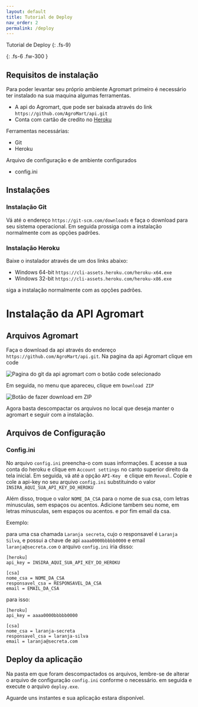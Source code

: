 ```yaml
---
layout: default
title: Tutorial de Deploy
nav_order: 2
permalink: /deploy
---
```


Tutorial de Deploy
{: .fs-9}

<!--Descrição-->

{: .fs-6 .fw-300 }

## Requisitos de instalação

Para poder levantar seu próprio ambiente Agromart primeiro é necessário ter instalado na sua maquina algumas ferramentas.

- A api do Agromart, que pode ser baixada através do link `https://github.com/AgroMart/api.git`
- Conta com cartão de credito no [Heroku](https://dashboard.heroku.com/)

Ferramentas necessárias:

- Git
- Heroku

Arquivo de configuração e de ambiente configurados

- config.ini

## Instalações

### Instalação Git

Vá até o endereço `https://git-scm.com/downloads` e faça o download para seu sistema operacional. Em seguida prossiga com a instalação normalmente com as opções padrões.

### Instalação Heroku

Baixe o instalador através de um dos links abaixo:

- Windows 64-bit `https://cli-assets.heroku.com/heroku-x64.exe`
- Windows 32-bit `https://cli-assets.heroku.com/heroku-x86.exe`

siga a instalação normalmente com as opções padrões.

# Instalação da API Agromart

## Arquivos Agromart

Faça o download da api através do endereço `https://github.com/AgroMart/api.git`.
Na pagina da api Agromart clique em code

<img src="{{ site.baseurl }}/assets/deploy/api-git1.png" class="img-fluid" alt="Pagina do git da api agromart com o botão code selecionado"/>

Em seguida, no menu que apareceu, clique em `Download ZIP`

<img src="{{ site.baseurl }}/assets/deploy/api-git2.png" class="img-fluid" alt="Botão de fazer download em ZIP"/>

Agora basta descompactar os arquivos no local que deseja manter o agromart e seguir com a instalação.

## Arquivos de Configuração

### Config.ini

No arquivo `config.ini` preencha-o com suas informações.
E acesse a sua conta do heroku e clique em `Account settings` no canto superior direito da tela inicial. Em seguida, vá até a opção `API-Key ` e clique em `Reveal`. Copie e cole a api-key no seu arquivo `config.ini` substituindo o valor `INSIRA_AQUI_SUA_API_KEY_DO_HEROKU`

Além disso, troque o valor `NOME_DA_CSA` para o nome de sua csa, com letras minusculas, sem espaços ou acentos.
Adicione tambem seu nome, em letras minusculas, sem espaços ou acentos. e por fim email da csa.

Exemplo:

para uma csa chamada `Laranja secreta`, cujo o responsavel é `Laranja Silva`, e possui a chave de api `aaaa0000bbbbb0000` e email `laranja@secreta.com`
o arquivo `config.ini` iria disso:

```
[heroku]
api_key = INSIRA_AQUI_SUA_API_KEY_DO_HEROKU

[csa]
nome_csa = NOME_DA_CSA
responsavel_csa = RESPONSAVEL_DA_CSA
email = EMAIL_DA_CSA
```

para isso:

```
[heroku]
api_key = aaaa0000bbbbb0000

[csa]
nome_csa = laranja-secreta
responsavel_csa = laranja-silva
email = laranja@secreta.com
```

## Deploy da aplicação

Na pasta em que foram descompactados os arquivos, lembre-se de alterar o arquivo de configuração `config.ini` conforme o necessário. em seguida e execute o arquivo `deploy.exe`.

Aguarde uns instantes e sua aplicação estara disponível.

